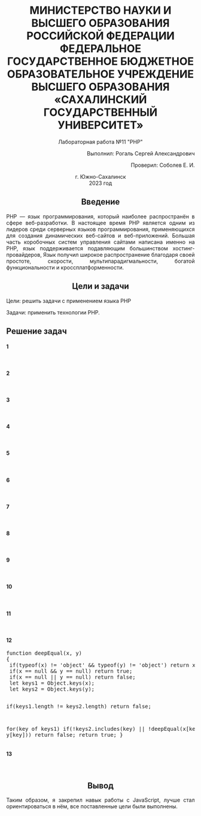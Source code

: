 <h1 align="center" paddin> МИНИСТЕРСТВО НАУКИ И ВЫСШЕГО ОБРАЗОВАНИЯ РОССИЙСКОЙ ФЕДЕРАЦИИ ФЕДЕРАЛЬНОЕ ГОСУДАРСТВЕННОЕ БЮДЖЕТНОЕ ОБРАЗОВАТЕЛЬНОЕ УЧРЕЖДЕНИЕ ВЫСШЕГО ОБРАЗОВАНИЯ «САХАЛИНСКИЙ ГОСУДАРСТВЕННЫЙ УНИВЕРСИТЕТ»</h1>

<p align="center">Лабораторная работа №11 "PHP" </p>

<p align="right">Выполнил: Рогаль Сергей Александрович</p>
<p align="right">Проверил: Соболев Е. И.</p>

<p align="center">г. Южно-Сахалинск <br> 2023 год</p>

<h2 align="center">Введение</h2>
<p align="justify">PHP — язык программирования, который наиболее распространён в сфере веб-разработки.
В настоящее время PHP является одним из лидеров среди серверных языков программирования, применяющихся для создания динамических веб-сайтов и веб-приложений. Большая часть коробочных систем управления сайтами написана именно на PHP, язык поддерживается подавляющим большинством хостинг-провайдеров, Язык получил широкое распространение благодаря своей простоте, скорости, мультипарадигмальности, богатой функциональности и кроссплатформенности.
</p>

<h2 align="center">Цели и задачи</h2>
<palign="justify">Цели: решить задачи с применением языка PHP</p>
<palign="justify">Задачи: применить технологии PHP.</p>

<h2>Решение задач</h2>
<h4>1</h4>
<pre>
<?php
	$var = "hello";
	echo $var[0];
	echo $var[1];
	echo $var[4];
?>
</pre>
<h4>2</h4>
<pre>
<script>
var str1 = 'fgfggg';
var str2 = 'fgggggfffFFFGG';
function Compare(str1,str2)
{
	str1=str1.toLowerCase();
	str2=str2.toLowerCase();
	str1=str1.replaceAll(' ', '');
	str2=str2.replaceAll(' ', '');
	if (str1.length<str2.length)
	{
		let temp=str1;
		str1=str2;
		str2=temp;
	}
	for (let i=0;i<str1.length;i++)
	{
		if (!str2.includes(str1[i]))
		{
			return false;
		}
	}
	return true;
}
if (Compare(str1,str2)) alert('это анаграммы')
else alert('это не анаграммы');
</script>
</pre>
<h4>3</h4>
<pre>
<script>
var str = "Sergey";
function FindGlas(str)
{
	let count=0;
	let glasn = 'aeiou'
	for (let i=0;i<str.length;i++)
	if (glasn.includes(str[i])) count++;
	return count;
}
alert(FindGlas(str));
</script>
</pre>
<h4>4</h4>
<pre>
<script>
var str='#';
for (let i=1;i<=7;i++)
{
	document.write(str+'<br>');
	str+='#';
}
</script>
</pre>
<h4>5</h4>
<pre>
<script>
for (let i=1;i<=100;i++)
{
	let str=i+" ";
	if (i%3==0) str+='Fizz';
	if (i%5==0) str+='Buzz';
	console.log(str);
}
</script>
</pre>
<h4>6</h4>
<pre>
<script>
var str="";
var size=8;
for (let i=0;i<size;i++)
{
	for (let j=0;j<size;j++)
		{
			if ((i+j)%2!=0) str+="#"
				else str+=" ";
		}
	str+="\n";
}
console.log(str);
</script>
</pre>
<h4>7</h4>
<pre>
<script>
function Min(a,b)
{
	res = a<b ? a : b;
	return res;
}
alert("Сравнение чисел 3 и 7...");
alert(Min(3,7)+" меньше");
</script>
</pre>
<h4>8</h4>
<pre>
<script>
function isEven(x)
{
	if (x<0) return false;
	if (x==0) return true;
	if (x==1) return false;
	return isEven(x-2);
}
alert("Четное ли число 50?"+"\n"+" - "+ isEven(50));
alert("Четное ли число 75?"+"\n"+" - "+ isEven(75));
console.log(isEven(-1));
</script>
</pre>
<h4>9</h4>
<pre>
<script>
function countBs(str)
{
	let count=0;
	for (let i=0;i<=str.length;i++)
	{
		if (str[i]=='B') count++;
	}
	return count;
}
function countChar(str,symbol)
{
	let count=0;
	for (let i=0;i<=str.length;i++)
	{
		if (str[i]==symbol) count++;
	}
	return count;
}
var str="BOBS"
console.log("Количество символов В в строке <<BOBS>> равно " + countBs(str));
str="Web-technologies";
var symbol='e'
console.log(`Количество символов В в строке <<${str}>> равно ` + countChar(str,symbol));
</script>
</pre>
<h4>10</h4>
<pre>
<script>

function range(begin,end,step=1)
{
	let res = [];
	let count=0;
	if (step<0)
	{
		begin*=-1;
		end*=-1;
		step*=-1;
	}
	for(let i=begin; i<=end; i+=step)
	{
		res[count]=Math.abs(i);
		count++;
	}
	return res;
	
}
function sum(array)
{
	let res=0;
	for(let i=0; i<array.length; i++)
	{
		res+=array[i];
	}
	return res;
}
arr1 = range(5,1,-1);
for(let i=0; i<arr1.length; i++)
	{
		console.log(arr1[i]);
	}
console.log("Сумма чисел массива: " + sum(arr1));
</script>
</pre>
<h4>11</h4>
<pre>
<script>

function reverseArray(array)
{
	let res = [];
	for(let i=0; i<array.length; i++)
		res[i]=array[array.length-1-i];
	return res;
}
function reverseArrayInPlace(array)
{

	for(let i=0; i<array.length; i++)
		array[i]=array[array.length-1-i];
	return;
}

function printArray(array)
{
	let res="";
	for(let i=0; i<array.length; i++)
	{
		res+=array[i]+" ";
	}
	console.log(res);
}

var arr = [12,15,16,24,30];
console.log("Исходный массив: ");
printArray(arr);

var newArr = reverseArray(arr);
console.log("Новый массив после reverseArray: ");
printArray(newArr);

reverseArrayInPlace(arr);
console.log("Исходный массив после reverseArrayInPlace: ");
printArray(arr);
</script>
</script>
</pre>
<h4>12</h4>
<pre>
function deepEqual(x, y)
{
 if(typeof(x) != 'object' && typeof(y) != 'object') return x === y;
 if(x == null && y == null) return true;
 if(x == null || y == null) return false;
 let keys1 = Object.keys(x);
 let keys2 = Object.keys(y);

 if(keys1.length != keys2.length) return false;

 for(key of keys1)
 if(!keys2.includes(key) || !deepEqual(x[key], y[key])) return false;
 return true;
}
</pre>
<h4>13</h4>
<pre>
<script>
var arr2 = [
  1,
  [2, 3,8],
  [4, 5, 6],
];
var newArr=[];
const sumWithInitial = arr2.reduce((Arr, current) => Arr.concat(current), newArr);

var res = sumWithInitial;
for(let i=0;i<res.length;i++) console.log(res[i]);
</script>
</pre>
<h2 align="center">Вывод</h2>
<p align="justify">Таким образом, я закрепил навык работы с JavaScript, лучше стал ориентироваться в нём, все поставленные цели были выполнены. </p>
